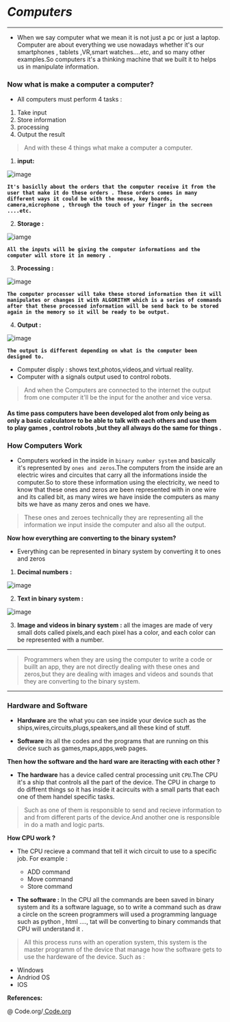 # ***Computers***

------------------------------------------------------------
- When we say computer what we mean it is not just a pc or just a laptop. Computer are about everything we use nowadays whether it's our smartphones , tablets ,VR,smart watches....etc, and so many other examples.So computers it's a thinking machine that we built it to helps us in manipulate information.

### **Now what is make a computer a computer?**

- All computers must perform 4 tasks :
1. Take input 
2. Store information
3. processing
4. Output the result 

>And with these 4 things what make a computer a computer.

1. **input:**

![image](https://encrypted-tbn0.gstatic.com/images?q=tbn:ANd9GcQ2nDu0ZsHZ0H81VqS04RwKlcpzHWJsOWrAR64f2-VainHijs7Y2V-7bEqMyuOO97IqF1E&usqp=CAU)

**```It's basiclly about the orders that the computer receive it from the user that make it do these orders .
These orders comes in many different ways it could be with the mouse, key boards, camera,microphone , through the touch of your finger in the secreen ....etc.```**

2. **Storage :**

![iamge](https://encrypted-tbn0.gstatic.com/images?q=tbn:ANd9GcTjbSsFqjfqt59OaPyYIm0lkOb-QeptsrH9BMf25f44Ho-lOyHCygdH83zQeJ6COKUxbd0&usqp=CAU)

**```All the inputs will be giving the computer informations and the computer will store it in memory .```**

3. **Processing :**

![image](https://encrypted-tbn0.gstatic.com/images?q=tbn:ANd9GcR4nkTMlElCkPLsCK_9vqGNxDcEsZe_Zn2r1ZEJn8wGedWswd6S8mA9eMITTelcyFD_VbM&usqp=CAU)

**```The computer processer will take these stored information then it will manipulates or changes it with ALGORITHM which is a series of commands after that these processed information will be send back to be stored again in the memory so it will be ready to be output.```**

4. **Output :**

![image](https://encrypted-tbn0.gstatic.com/images?q=tbn:ANd9GcSem34eiOaxuk_LYjiuWeQf4eKBO6TDPmYJ2Cv9jaFo7xMzgjTlZqrE1GEOOZqBOzyQ4SE&usqp=CAU)

**```The output is different depending on what is the computer been designed to.```**
   - Computer disply : shows text,photos,videos,and virtual  reality.
  - Computer with a signals output used to control robots.

>And when the Computers are connected to the internet the 
output from one computer it'll be the input for the another and vice versa.

#### As time pass computers have been developed alot from only being as only a basic calculatore to be able to talk with each others and use them to play games , control robots ,but  they all always do the same for things .

### **How Computers Work**

- Computers worked in the inside in `binary number system` and basically it's represented by `ones and zeros`.The computers from the inside are an electric wires and circuites that carry all the informations inside the computer.So to store these information using the electricity, we need to know that these ones and zeros are been represented with in one wire and its called bit, as many wires we have inside the computers as many bits we have as many zeros and ones we have.
>These ones and zeroes technically they are representing all the information we input inside the computer and also all the output.

**Now how everything are converting to the binary system?**

- Everything can be represented in binary system by converting it to ones and zeros  

1. **Decimal numbers :**

![image](https://content.instructables.com/ORIG/FSM/GFJW/IKYG9OLC/FSMGFJWIKYG9OLC.png?auto=webp&frame=1&fit=bounds&md=319f7cdfd3af91962f90665331095e6b)

2. **Text in binary system :**

![image](https://i.pinimg.com/originals/12/15/7c/12157cb8e64a2dc6d20c92436945f7db.jpg)

3. **Image and videos in binary system :**
all the images are made of very small dots called pixels,and each pixel has a color, and each color can be represented with a number.

------------------------------------------------------------

>Programmers when they are using the computer to write a code or buillt an app, they are not directly dealing with these ones and zeros,but they are dealing with  images and videos and sounds that they are converting to the binary system.

----------------------------------------------------------

### **Hardware and Software**

- **Hardware** are the what you can see inside your device such as the ships,wires,circuits,plugs,speakers,and all these kind of stuff.

- **Software** its all the codes and the programs that are running on this device  such as games,maps,apps,web pages.

**Then how the software and the hard ware are iteracting with each other ?**

- **The hardware** has a device called central processing unit `CPU`.The CPU it's a ship that controls all the part of the device. The CPU in charge to do diffrent things so it has inside it acircuits with a small parts that each one of them handel specific tasks.
>Such as one of them is responsible to send and recieve information to and from different parts of the device.And another one is responsible in do a math and logic parts.


**How CPU work ?**

- The CPU recieve a command that tell it wich circuit to use to a specific job.
For example :
  - ADD command 
  - Move command
  - Store command 


- **The software :**
In the CPU all the commands are been saved in binary system and its a software laguage, so to write a command such as draw a circle on the screen programmers will used a programming language such as python , html ...., tat will be converting to binary commands that CPU will understand it .


>All  this process runs with an operation system, this system is the master programm of the device that manage how the software gets to use the hardeware of the device.
Such as  :
- Windows
- Andriod OS
- IOS


**References:**

@
Code.org/[
Code.org
](https://www.youtube.com/playlist?list=PLzdnOPI1iJNcsRwJhvksEo1tJqjIqWbN-)




 







